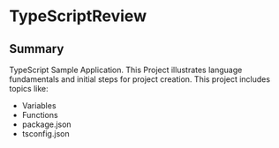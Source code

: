 # TypeScriptReview
## Summary
TypeScript Sample Application. This Project illustrates language fundamentals and initial steps for project creation. This project includes topics like:
* Variables
* Functions
* package.json
* tsconfig.json

